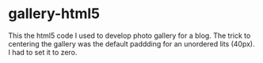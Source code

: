 # gallery-html5
This the html5 code I used to develop photo gallery for a blog.
The trick to centering the gallery was the default paddding for an unordered lits (40px).
I had to set it to zero.
